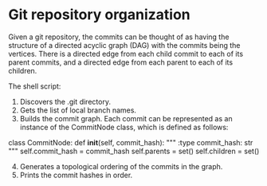# Git repository organization

Given a git repository, the commits can be thought of as having the structure of a directed acyclic graph (DAG) with the commits being the vertices. There is a directed edge from each child commit to each of its parent commits, and a directed edge from each parent to each of its children. 

The shell script:

1. Discovers the .git directory.
2. Gets the list of local branch names. 
3. Builds the commit graph. Each commit can be represented as an instance of the CommitNode class, which is defined as follows:

class CommitNode:
    def __init__(self, commit_hash):
        """
        :type commit_hash: str
        """
        self.commit_hash = commit_hash
        self.parents = set()
        self.children = set()
  
4. Generates a topological ordering of the commits in the graph. 
5. Prints the commit hashes in order.
